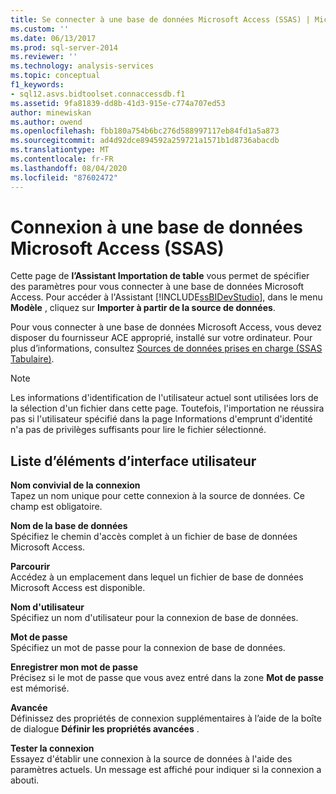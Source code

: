 ```yaml
---
title: Se connecter à une base de données Microsoft Access (SSAS) | Microsoft Docs
ms.custom: ''
ms.date: 06/13/2017
ms.prod: sql-server-2014
ms.reviewer: ''
ms.technology: analysis-services
ms.topic: conceptual
f1_keywords:
- sql12.asvs.bidtoolset.connaccessdb.f1
ms.assetid: 9fa81839-dd8b-41d3-915e-c774a707ed53
author: minewiskan
ms.author: owend
ms.openlocfilehash: fbb180a754b6bc276d588997117eb84fd1a5a873
ms.sourcegitcommit: ad4d92dce894592a259721a1571b1d8736abacdb
ms.translationtype: MT
ms.contentlocale: fr-FR
ms.lasthandoff: 08/04/2020
ms.locfileid: "87602472"
---
```

# <a name="connect-to-a-microsoft-access-database-ssas"></a>Connexion à une base de données Microsoft Access (SSAS)
  Cette page de **l’Assistant Importation de table** vous permet de spécifier des paramètres pour vous connecter à une base de données Microsoft Access. Pour accéder à l'Assistant [!INCLUDE[ssBIDevStudio](../includes/ssbidevstudio-md.md)], dans le menu **Modèle** , cliquez sur **Importer à partir de la source de données**.  
  
 Pour vous connecter à une base de données Microsoft Access, vous devez disposer du fournisseur ACE approprié, installé sur votre ordinateur. Pour plus d’informations, consultez [Sources de données prises en charge &#40;SSAS Tabulaire&#41;](tabular-models/data-sources-supported-ssas-tabular.md).  
  
> [!NOTE]  
>  Les informations d'identification de l'utilisateur actuel sont utilisées lors de la sélection d'un fichier dans cette page. Toutefois, l'importation ne réussira pas si l'utilisateur spécifié dans la page Informations d'emprunt d'identité n'a pas de privilèges suffisants pour lire le fichier sélectionné.  
  
## <a name="ui-element-list"></a>Liste d’éléments d’interface utilisateur  
 **Nom convivial de la connexion**  
 Tapez un nom unique pour cette connexion à la source de données. Ce champ est obligatoire.  
  
 **Nom de la base de données**  
 Spécifiez le chemin d'accès complet à un fichier de base de données Microsoft Access.  
  
 **Parcourir**  
 Accédez à un emplacement dans lequel un fichier de base de données Microsoft Access est disponible.  
  
 **Nom d'utilisateur**  
 Spécifiez un nom d'utilisateur pour la connexion de base de données.  
  
 **Mot de passe**  
 Spécifiez un mot de passe pour la connexion de base de données.  
  
 **Enregistrer mon mot de passe**  
 Précisez si le mot de passe que vous avez entré dans la zone **Mot de passe** est mémorisé.  
  
 **Avancée**  
 Définissez des propriétés de connexion supplémentaires à l’aide de la boîte de dialogue **Définir les propriétés avancées** .  
  
 **Tester la connexion**  
 Essayez d'établir une connexion à la source de données à l'aide des paramètres actuels. Un message est affiché pour indiquer si la connexion a abouti.  
  
  
